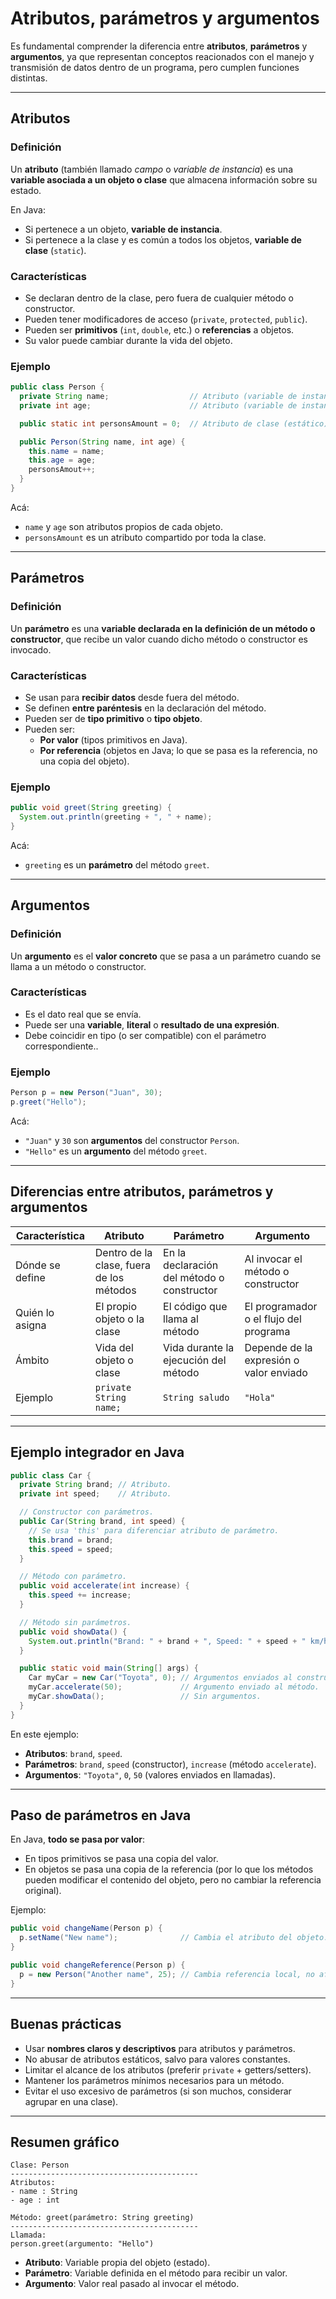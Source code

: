 # Atributos, parámetros y argumentos

Es fundamental comprender la diferencia entre **atributos**, **parámetros** y **argumentos**, ya que representan conceptos reacionados con el manejo y transmisión de datos dentro de un programa, pero cumplen funciones distintas.

---

## Atributos

### Definición

Un **atributo** (también llamado _campo_ o _variable de instancia_) es una **variable asociada a un objeto o clase** que almacena información sobre su estado.

En Java:

- Si pertenece a un objeto, **variable de instancia**.
- Si pertenece a la clase y es común a todos los objetos, **variable de clase** (`static`).

### Características

- Se declaran dentro de la clase, pero fuera de cualquier método o constructor.
- Pueden tener modificadores de acceso (`private`, `protected`, `public`).
- Pueden ser **primitivos** (`int`, `double`, etc.) o **referencias** a objetos.
- Su valor puede cambiar durante la vida del objeto.

### Ejemplo

```java
public class Person {
  private String name;                  // Atributo (variable de instancia).
  private int age;                      // Atributo (variable de instancia).

  public static int personsAmount = 0;  // Atributo de clase (estático).

  public Person(String name, int age) {
    this.name = name;
    this.age = age;
    personsAmout++;
  }
}
```

Acá:

- `name` y `age` son atributos propios de cada objeto.
- `personsAmount` es un atributo compartido por toda la clase.

---

## Parámetros

### Definición

Un **parámetro** es una **variable declarada en la definición de un método o constructor**, que recibe un valor cuando dicho método o constructor es invocado.

### Características

- Se usan para **recibir datos** desde fuera del método.
- Se definen **entre paréntesis** en la declaración del método.
- Pueden ser de **tipo primitivo** o **tipo objeto**.
- Pueden ser:
  - **Por valor** (tipos primitivos en Java).
  - **Por referencia** (objetos en Java; lo que se pasa es la referencia, no una copia del objeto).

### Ejemplo

```java
public void greet(String greeting) {
  System.out.println(greeting + ", " + name);
}
```

Acá:

- `greeting` es un **parámetro** del método `greet`.

---

## Argumentos

### Definición

Un **argumento** es el **valor concreto** que se pasa a un parámetro cuando se llama a un método o constructor.

### Características

- Es el dato real que se envía.
- Puede ser una **variable**, **literal** o **resultado de una expresión**.
- Debe coincidir en tipo (o ser compatible) con el parámetro correspondiente..

### Ejemplo

```java
Person p = new Person("Juan", 30);
p.greet("Hello");
```

Acá:

- `"Juan"` y `30` son **argumentos** del constructor `Person`.
- `"Hello"` es un **argumento** del método `greet`.

---

## Diferencias entre atributos, parámetros y argumentos

| **Característica** | **Atributo**                             | **Parámetro**                              | **Argumento**                           |
| ------------------ | ---------------------------------------- | ------------------------------------------ | --------------------------------------- |
| Dónde se define    | Dentro de la clase, fuera de los métodos | En la declaración del método o constructor | Al invocar el método o constructor      |
| Quién lo asigna    | El propio objeto o la clase              | El código que llama al método              | El programador o el flujo del programa  |
| Ámbito             | Vida del objeto o clase                  | Vida durante la ejecución del método       | Depende de la expresión o valor enviado |
| Ejemplo            | `private String name;`                   | `String saludo`                            | `"Hola"`                                |

---

## Ejemplo integrador en Java

```java
public class Car {
  private String brand; // Atributo.
  private int speed;    // Atributo.

  // Constructor con parámetros.
  public Car(String brand, int speed) {
    // Se usa 'this' para diferenciar atributo de parámetro.
    this.brand = brand;
    this.speed = speed;
  }

  // Método con parámetro.
  public void accelerate(int increase) {
    this.speed += increase;
  }

  // Método sin parámetros.
  public void showData() {
    System.out.println("Brand: " + brand + ", Speed: " + speed + " km/h");
  }

  public static void main(String[] args) {
    Car myCar = new Car("Toyota", 0); // Argumentos enviados al constructor.
    myCar.accelerate(50);             // Argumento enviado al método.
    myCar.showData();                 // Sin argumentos.
  }
}
```

En este ejemplo:

- **Atributos**: `brand`, `speed`.
- **Parámetros**: `brand`, `speed` (constructor), `increase` (método `accelerate`).
- **Argumentos**: `"Toyota"`, `0`, `50` (valores enviados en llamadas).

---

## Paso de parámetros en Java

En Java, **todo se pasa por valor**:

- En tipos primitivos se pasa una copia del valor.
- En objetos se pasa una copia de la referencia (por lo que los métodos pueden modificar el contenido del objeto, pero no cambiar la referencia original).

Ejemplo:

```java
public void changeName(Person p) {
  p.setName("New name");              // Cambia el atributo del objeto.
}

public void changeReference(Person p) {
  p = new Person("Another name", 25); // Cambia referencia local, no afecta afuera.
}
```

---

## Buenas prácticas

- Usar **nombres claros y descriptivos** para atributos y parámetros.
- No abusar de atributos estáticos, salvo para valores constantes.
- Limitar el alcance de los atributos (preferir `private` + getters/setters).
- Mantener los parámetros mínimos necesarios para un método.
- Evitar el uso excesivo de parámetros (si son muchos, considerar agrupar en una clase).

---

## Resumen gráfico

```text
Clase: Person
------------------------------------------
Atributos:
- name : String
- age : int

Método: greet(parámetro: String greeting)
------------------------------------------
Llamada:
person.greet(argumento: "Hello")
```

- **Atributo**: Variable propia del objeto (estado).
- **Parámetro**: Variable definida en el método para recibir un valor.
- **Argumento**: Valor real pasado al invocar el método.
